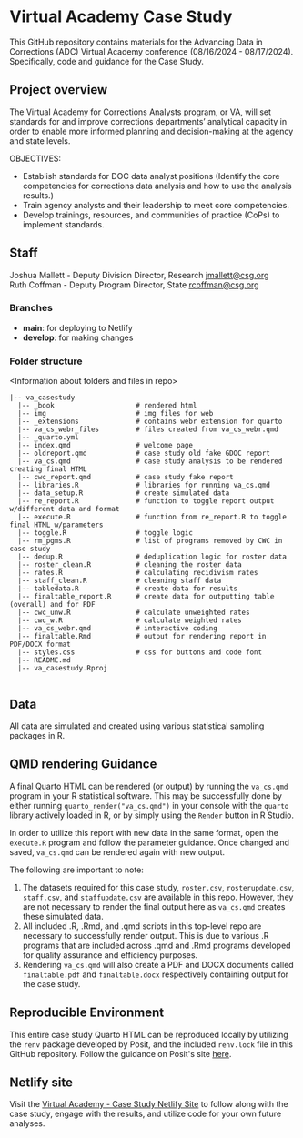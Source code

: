 # Virtual Academy Case Study
This GitHub repository contains materials for the Advancing Data in Corrections (ADC) Virtual Academy conference (08/16/2024 - 08/17/2024). Specifically, code and guidance for the Case Study.

## Project overview  
The Virtual Academy for Corrections Analysts program, or VA, will set standards for and improve corrections departments’ analytical capacity in order to enable more informed planning and decision-making at the agency and state levels.

OBJECTIVES:
  - Establish standards for DOC data analyst positions (Identify the core competencies for corrections data analysis and how to use the analysis results.)
  - Train agency analysts and their leadership to meet core competencies.
  - Develop trainings, resources, and communities of practice (CoPs) to implement standards.

## Staff
Joshua Mallett - Deputy Division Director, Research [jmallett@csg.org](jmallett@csg.org)  
Ruth Coffman - Deputy Program Director, State [rcoffman@csg.org](rcoffman@csg.org)

### Branches  
- __main__: for deploying to Netlify
- __develop__: for making changes

### Folder structure  
\<Information about folders and files in repo\>   

```
|-- va_casestudy 
  |-- _book                    # rendered html
  |-- img                      # img files for web
  |-- _extensions              # contains webr extension for quarto
  |-- va_cs_webr_files         # files created from va_cs_webr.qmd
  |-- _quarto.yml
  |-- index.qmd                # welcome page
  |-- oldreport.qmd            # case study old fake GDOC report
  |-- va_cs.qmd                # case study analysis to be rendered creating final HTML
  |-- cwc_report.qmd           # case study fake report
  |-- libraries.R              # libraries for running va_cs.qmd
  |-- data_setup.R             # create simulated data
  |-- re_report.R              # function to toggle report output w/different data and format
  |-- execute.R                # function from re_report.R to toggle final HTML w/parameters
  |-- toggle.R                 # toggle logic
  |-- rm_pgms.R                # list of programs removed by CWC in case study
  |-- dedup.R                  # deduplication logic for roster data
  |-- roster_clean.R           # cleaning the roster data
  |-- rates.R                  # calculating recidivism rates
  |-- staff_clean.R            # cleaning staff data
  |-- tabledata.R              # create data for results
  |-- finaltable_report.R      # create data for outputting table (overall) and for PDF
  |-- cwc_unw.R                # calculate unweighted rates
  |-- cwc_w.R                  # calculate weighted rates
  |-- va_cs_webr.qmd           # interactive coding
  |-- finaltable.Rmd           # output for rendering report in PDF/DOCX format
  |-- styles.css               # css for buttons and code font
  |-- README.md
  |-- va_casestudy.Rproj
  
```  

## Data  
All data are simulated and created using various statistical sampling packages in R. 

## QMD rendering Guidance

A final Quarto HTML can be rendered (or output) by running the `va_cs.qmd` program in your R statistical software. This may be successfully done by either running `quarto_render("va_cs.qmd")` in your console with the `quarto` library actively loaded in R, or by simply using the `Render` button in R Studio.  

In order to utilize this report with new data in the same format, open the `execute.R` program and follow the parameter guidance. Once changed and saved, `va_cs.qmd` can be rendered again with new output.  
  
The following are important to note:  

1. The datasets required for this case study, `roster.csv`, `rosterupdate.csv`, `staff.csv`, and `staffupdate.csv` are available in this repo. However, they are not necessary to render the final output here as `va_cs.qmd` creates these simulated data.
2. All included .R, .Rmd, and .qmd scripts in this top-level repo are necessary to successfully render output. This is due to various .R programs that are included across .qmd and .Rmd programs developed for quality assurance and efficiency purposes.
3. Rendering `va_cs.qmd` will also create a PDF and DOCX documents called `finaltable.pdf` and `finaltable.docx` respectively containing output for the case study.

## Reproducible Environment

This entire case study Quarto HTML can be reproduced locally by utilizing the `renv` package developed by Posit, and the included `renv.lock` file in this GitHub repository. Follow the guidance on Posit's site [here](https://rstudio.github.io/renv/articles/renv.html#getting-started).

## Netlify site
Visit the [Virtual Academy - Case Study Netlify Site](https://csg-va-casestudy.netlify.app/) to follow along with the case study, engage with the results, and utilize code for your own future analyses.

